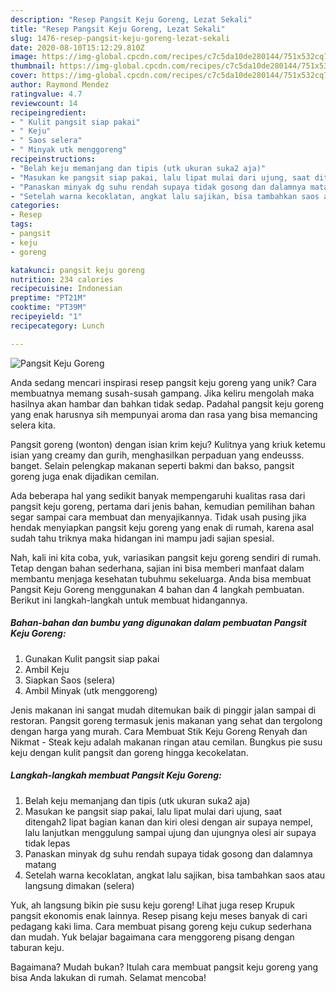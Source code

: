 ```yaml
---
description: "Resep Pangsit Keju Goreng, Lezat Sekali"
title: "Resep Pangsit Keju Goreng, Lezat Sekali"
slug: 1476-resep-pangsit-keju-goreng-lezat-sekali
date: 2020-08-10T15:12:29.810Z
image: https://img-global.cpcdn.com/recipes/c7c5da10de280144/751x532cq70/pangsit-keju-goreng-foto-resep-utama.jpg
thumbnail: https://img-global.cpcdn.com/recipes/c7c5da10de280144/751x532cq70/pangsit-keju-goreng-foto-resep-utama.jpg
cover: https://img-global.cpcdn.com/recipes/c7c5da10de280144/751x532cq70/pangsit-keju-goreng-foto-resep-utama.jpg
author: Raymond Mendez
ratingvalue: 4.7
reviewcount: 14
recipeingredient:
- " Kulit pangsit siap pakai"
- " Keju"
- " Saos selera"
- " Minyak utk menggoreng"
recipeinstructions:
- "Belah keju memanjang dan tipis (utk ukuran suka2 aja)"
- "Masukan ke pangsit siap pakai, lalu lipat mulai dari ujung, saat ditengah2 lipat bagian kanan dan kiri olesi dengan air supaya nempel, lalu lanjutkan menggulung sampai ujung dan ujungnya olesi air supaya tidak lepas"
- "Panaskan minyak dg suhu rendah supaya tidak gosong dan dalamnya matang"
- "Setelah warna kecoklatan, angkat lalu sajikan, bisa tambahkan saos atau langsung dimakan (selera)"
categories:
- Resep
tags:
- pangsit
- keju
- goreng

katakunci: pangsit keju goreng 
nutrition: 234 calories
recipecuisine: Indonesian
preptime: "PT21M"
cooktime: "PT39M"
recipeyield: "1"
recipecategory: Lunch

---
```



![Pangsit Keju Goreng](https://img-global.cpcdn.com/recipes/c7c5da10de280144/751x532cq70/pangsit-keju-goreng-foto-resep-utama.jpg)

Anda sedang mencari inspirasi resep pangsit keju goreng yang unik? Cara membuatnya memang susah-susah gampang. Jika keliru mengolah maka hasilnya akan hambar dan bahkan tidak sedap. Padahal pangsit keju goreng yang enak harusnya sih mempunyai aroma dan rasa yang bisa memancing selera kita.

Pangsit goreng (wonton) dengan isian krim keju? Kulitnya yang kriuk ketemu isian yang creamy dan gurih, menghasilkan perpaduan yang endeusss. banget. Selain pelengkap makanan seperti bakmi dan bakso, pangsit goreng juga enak dijadikan cemilan.

Ada beberapa hal yang sedikit banyak mempengaruhi kualitas rasa dari pangsit keju goreng, pertama dari jenis bahan, kemudian pemilihan bahan segar sampai cara membuat dan menyajikannya. Tidak usah pusing jika hendak menyiapkan pangsit keju goreng yang enak di rumah, karena asal sudah tahu triknya maka hidangan ini mampu jadi sajian spesial.


Nah, kali ini kita coba, yuk, variasikan pangsit keju goreng sendiri di rumah. Tetap dengan bahan sederhana, sajian ini bisa memberi manfaat dalam membantu menjaga kesehatan tubuhmu sekeluarga. Anda bisa membuat Pangsit Keju Goreng menggunakan 4 bahan dan 4 langkah pembuatan. Berikut ini langkah-langkah untuk membuat hidangannya.

<!--inarticleads1-->

##### Bahan-bahan dan bumbu yang digunakan dalam pembuatan Pangsit Keju Goreng:

1. Gunakan  Kulit pangsit siap pakai
1. Ambil  Keju
1. Siapkan  Saos (selera)
1. Ambil  Minyak (utk menggoreng)


Jenis makanan ini sangat mudah ditemukan baik di pinggir jalan sampai di restoran. Pangsit goreng termasuk jenis makanan yang sehat dan tergolong dengan harga yang murah. Cara Membuat Stik Keju Goreng Renyah dan Nikmat - Steak keju adalah makanan ringan atau cemilan. Bungkus pie susu keju dengan kulit pangsit dan goreng hingga kecokelatan. 

<!--inarticleads2-->

##### Langkah-langkah membuat Pangsit Keju Goreng:

1. Belah keju memanjang dan tipis (utk ukuran suka2 aja)
1. Masukan ke pangsit siap pakai, lalu lipat mulai dari ujung, saat ditengah2 lipat bagian kanan dan kiri olesi dengan air supaya nempel, lalu lanjutkan menggulung sampai ujung dan ujungnya olesi air supaya tidak lepas
1. Panaskan minyak dg suhu rendah supaya tidak gosong dan dalamnya matang
1. Setelah warna kecoklatan, angkat lalu sajikan, bisa tambahkan saos atau langsung dimakan (selera)


Yuk, ah langsung bikin pie susu keju goreng! Lihat juga resep Krupuk pangsit ekonomis enak lainnya. Resep pisang keju meses banyak di cari pedagang kaki lima. Cara membuat pisang goreng keju cukup sederhana dan mudah. Yuk belajar bagaimana cara menggoreng pisang dengan taburan keju. 

Bagaimana? Mudah bukan? Itulah cara membuat pangsit keju goreng yang bisa Anda lakukan di rumah. Selamat mencoba!
